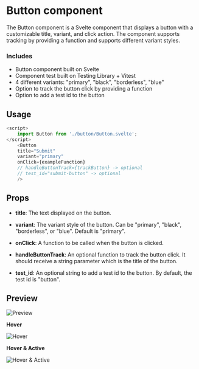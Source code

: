 # Button component

The Button component is a Svelte component that displays a button with a customizable title, variant, and click action. The component supports tracking by providing a function and supports different variant styles.

### Includes

- Button component built on Svelte
- Component test built on Testing Library + Vitest
- 4 different variants: "primary", "black", "borderless", "blue"
- Option to track the button click by providing a function
- Option to add a test id to the button

## Usage

```js
<script>
    import Button from './button/Button.svelte';
</script>
    <Button
    title="Submit"
    variant="primary"
    onClick={exampleFunction}
    // handleButtonTrack={trackButton} -> optional
    // test_id="submit-button" -> optional
    />

```

## Props

- **title**: The text displayed on the button.

- **variant**: The variant style of the button. Can be "primary", "black", "borderless", or "blue". Default is "primary".

- **onClick**: A function to be called when the button is clicked.

- **handleButtonTrack**: An optional function to track the button click. It should receive a string parameter which is the title of the button.

- **test_id**: An optional string to add a test id to the button. By default, the test id is "button".

## Preview

![Preview](https://i.imgur.com/JqUFdjf.png)

**Hover**

![Hover](https://i.imgur.com/Mh6WMKV.png)

**Hover & Active**

![Hover & Active](https://i.imgur.com/kM4AFK5.png)
